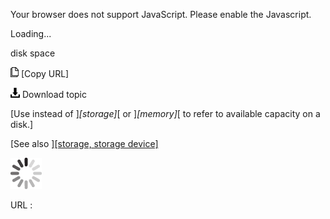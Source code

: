 Your browser does not support JavaScript. Please enable the Javascript.

Loading...

disk space

![Copy URL](disk-space_files/Copy.png) [Copy URL]

![Download](disk-space_files/Download.png)
Download topic

[Use instead of ]*[storage]*[ or ]*[memory]*[ to refer to available capacity on a disk.]

[See also ][[storage, storage device]](https://worldready.cloudapp.net/Styleguide/Read?id=2700&topicid=33651)

![In progress](disk-space_files/activity-large.gif)

URL :


